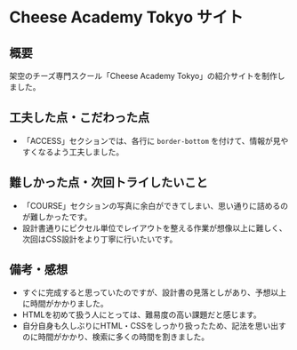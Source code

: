 # Cheese Academy Tokyo サイト

## 概要
架空のチーズ専門スクール「Cheese Academy Tokyo」の紹介サイトを制作しました。

## 工夫した点・こだわった点
- 「ACCESS」セクションでは、各行に `border-bottom` を付けて、情報が見やすくなるよう工夫しました。

## 難しかった点・次回トライしたいこと
- 「COURSE」セクションの写真に余白ができてしまい、思い通りに詰めるのが難しかったです。
- 設計書通りにピクセル単位でレイアウトを整える作業が想像以上に難しく、次回はCSS設計をより丁寧に行いたいです。

## 備考・感想
- すぐに完成すると思っていたのですが、設計書の見落としがあり、予想以上に時間がかかりました。
- HTMLを初めて扱う人にとっては、難易度の高い課題だと感じます。
- 自分自身も久しぶりにHTML・CSSをしっかり扱ったため、記法を思い出すのに時間がかかり、検索に多くの時間を割きました。
